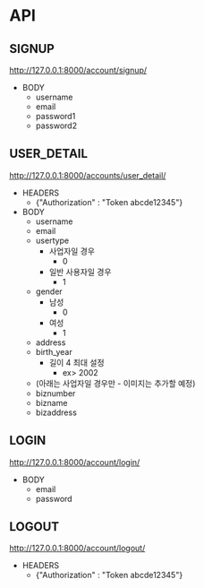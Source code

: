 # API

## SIGNUP

http://127.0.0.1:8000/account/signup/

- BODY
  - username
  - email
  - password1
  - password2



## USER_DETAIL

http://127.0.0.1:8000/accounts/user_detail/

- HEADERS
  - {"Authorization" :  "Token abcde12345"}
- BODY
  - username
  - email
  - usertype
    - 사업자일 경우
      - 0
    - 일반 사용자일 경우
      - 1
  - gender
    - 남성
      - 0
    - 여성
      - 1
  - address
  - birth_year
    - 길이 4 최대 설정
      - ex> 2002
  - (아래는 사업자일 경우만 - 이미지는 추가할 예정)
  - biznumber
  - bizname
  - bizaddress



## LOGIN

http://127.0.0.1:8000/account/login/

- BODY
  - email
  - password



## LOGOUT

http://127.0.0.1:8000/account/logout/

- HEADERS
  - {"Authorization" :  "Token abcde12345"}